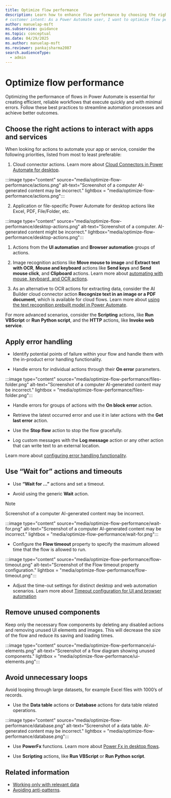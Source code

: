 ```yaml
---
title: Optimize flow performance
description: Learn how to enhance flow performance by choosing the right actions, applying error handling, and avoiding unnecessary loops.
# customer intent: As a Power Automate user, I want to optimize flow performance so that my workflows execute faster and with fewer errors.
author: manuelap-msft
ms.subservice: guidance
ms.topic: conceptual
ms.date: 04/29/2025
ms.author: manuelap-msft
ms.reviewer: pankajsharma2087
search.audienceType:
  - admin
---
```


# Optimize flow performance

Optimizing the performance of flows in Power Automate is essential for creating efficient, reliable workflows that execute quickly and with minimal errors. Follow these best practices to streamline automation processes and achieve better outcomes.

## Choose the right actions to interact with apps and services

When looking for actions to automate your app or service, consider the following priorities, listed from most to least preferable:

1.  Cloud connector actions. Learn more about [Cloud Connectors in Power Automate for desktop](/power-automate/desktop-flows/actions-reference/cloudconnectors).

:::image type="content" source="media/optimize-flow-performance/actions.png" alt-text="Screenshot of a computer AI-generated content may be incorrect." lightbox = "media/optimize-flow-performance/actions.png":::

2.  Application or file-specific Power Automate for desktop actions like Excel, PDF, File/Folder, etc.

:::image type="content" source="media/optimize-flow-performance/desktop-actions.png" alt-text="Screenshot of a computer. AI-generated content might be incorrect." lightbox="media/optimize-flow-performance/desktop-actions.png":::

1. Actions from the **UI automation** and **Browser automation** groups of actions.

1. Image recognition actions like **Move mouse to image** and **Extract text with OCR**, **Mouse and keyboard** actions like **Send keys** and **Send mouse click**, and **Clipboard** actions. Learn more about [automating with mouse, keyboard, and OCR actions](/power-automate/desktop-flows/how-to/automate-using-mouse-keyboard-ocr).

1. As an alternative to OCR actions for extracting data, consider the AI Builder cloud connector action **Recognize text in an image or a PDF document**, which is available for cloud flows. Learn more about [using the text recognition prebuilt model in Power Automate](/ai-builder/flow-text-recognition).

For more advanced scenarios, consider the **Scripting** actions, like **Run VBScript** or **Run Python script**, and the **HTTP** actions, like **Invoke web service**. 

## Apply error handling

- Identify potential points of failure within your flow and handle them with the in-product error handling functionality.

- Handle errors for individual actions through their **On error** parameters.

:::image type="content" source="media/optimize-flow-performance/files-folder.png" alt-text="Screenshot of a computer AI-generated content may be incorrect." lightbox = "media/optimize-flow-performance/files-folder.png":::

- Handle errors for groups of actions with the **On block error** action.

- Retrieve the latest occurred error and use it in later actions with the **Get last error** action.

- Use the **Stop flow** action to stop the flow gracefully.

- Log custom messages with the **Log message** action or any other action that can write text to an external location.

Learn more about [configuring error handling functionality](/power-automate/desktop-flows/errors#configure-error-handling-functionality).

## Use “Wait for” actions and timeouts

- Use **“Wait for …”** actions and set a timeout.

- Avoid using the generic **Wait** action.

> [!NOTE]  
> Screenshot of a computer AI-generated content may be incorrect.

:::image type="content" source="media/optimize-flow-performance/wait-for.png" alt-text="Screenshot of a computer AI-generated content may be incorrect." lightbox = "media/optimize-flow-performance/wait-for.png":::

- Configure the **Flow timeout** property to specify the maximum allowed time that the flow is allowed to run.

:::image type="content" source="media/optimize-flow-performance/flow-timeout.png" alt-text="Screenshot of the Flow timeout property configuration." lightbox = "media/optimize-flow-performance/flow-timeout.png":::

- Adjust the time-out settings for distinct desktop and web automation scenarios. Learn more about [Timeout configuration for UI and browser automation](/power-automate/desktop-flows/how-to/ui-automation-change-timeout-cofiguration)

## Remove unused components

Keep only the necessary flow components by deleting any disabled actions and removing unused UI elements and images. This will decrease the size of the flow and reduce its saving and loading times.

:::image type="content" source="media/optimize-flow-performance/ui-elements.png" alt-text="Screenshot of a flow diagram showing unused components." lightbox = "media/optimize-flow-performance/ui-elements.png":::

## Avoid unnecessary loops

Avoid looping through large datasets, for example Excel files with 1000’s of records.

- Use the **Data table** actions or **Database** actions for data table related operations.

:::image type="content" source="media/optimize-flow-performance/database.png" alt-text="Screenshot of a data table. AI-generated content may be incorrect." lightbox = "media/optimize-flow-performance/database.png":::

- Use **PowerFx** functions. Learn more about [Power Fx in desktop flows](/power-automate/desktop-flows/power-fx).

- Use **Scripting** actions, like **Run VBScript** or **Run Python script**.

## Related information

- [Working only with relevant data](/power-automate/guidance/coding-guidelines/work-with-relevant-data)
- [Avoiding anti-patterns](/power-automate/guidance/coding-guidelines/avoid-anti-patterns).